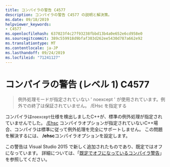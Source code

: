 ```yaml
---
title: コンパイラの警告 C4577
description: コンパイラの警告 C4577 の説明と解決策。
ms.date: 09/18/2019
helpviewer_keywords:
- C4577
ms.openlocfilehash: 637023f4c27f93238fbbd13b4a0e652e6cd958e0
ms.sourcegitcommit: 389c559918d9bfaf303d262ee5430d787a662e92
ms.translationtype: MT
ms.contentlocale: ja-JP
ms.lasthandoff: 09/24/2019
ms.locfileid: "71241127"
---
```

# <a name="compiler-warning-level-1-c4577"></a>コンパイラの警告 (レベル 1) C4577

> 例外処理モードが指定されていない ' noexcept ' が使用されています。例外での終了は保証されていません。 /EHsc を指定する

コンパイラは`noexcept`仕様を検出しましたC++が、標準の例外処理が指定されていませんでした。 [/Ehsc](../../build/reference/eh-exception-handling-model.md) コンパイラオプションが指定されていないC++場合、コンパイラは標準に従って例外処理を完全にサポートしません。 この問題を解決するには、 **/ehsc**コンパイラオプションを設定します。

この警告は Visual Studio 2015 で新しく追加されたものであり、既定ではオフになっています。 詳細については、「[既定でオフになっているコンパイラ警告](../../preprocessor/compiler-warnings-that-are-off-by-default.md)」を参照してください。
